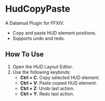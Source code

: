 # HudCopyPaste

A Dalamud Plugin for FFXIV. 

- Copy and paste HUD element positions.
- Supports undo and redo.

## How To Use
1. Open the HUD Layout Editor.
2. Use the following keybinds:
	- **Ctrl + C**: Copy selected HUD element.
	- **Ctrl + V**: Paste copied HUD element.
	- **Ctrl + Z**: Undo last action.
	- **Ctrl + Y**: Redo last action.

